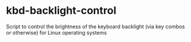 # kbd-backlight-control
Script to control the brightness of the keyboard backlight (via key combos or otherwise) for Linux operating systems
